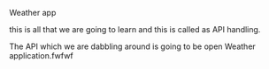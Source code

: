 Weather app

this is all that we are going to learn and this is called as API handling.

The API which we are dabbling around is going to be open Weather application.fwfwf